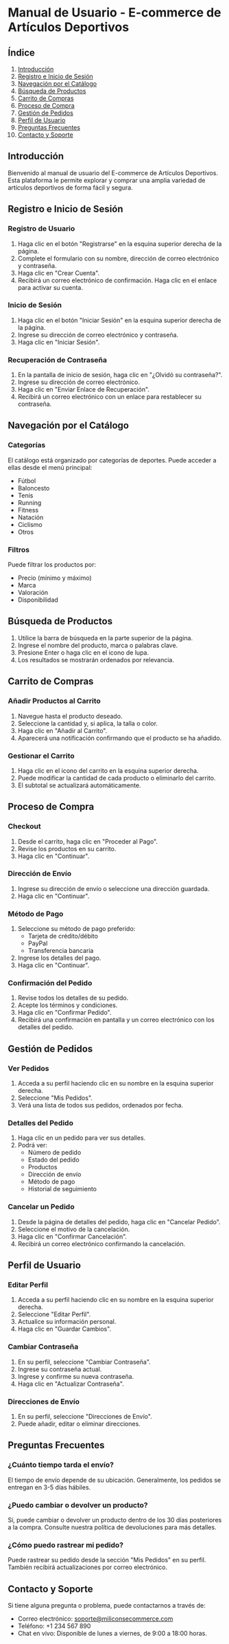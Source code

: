# Manual de Usuario - E-commerce de Artículos Deportivos

## Índice

1. [Introducción](#introducción)
2. [Registro e Inicio de Sesión](#registro-e-inicio-de-sesión)
3. [Navegación por el Catálogo](#navegación-por-el-catálogo)
4. [Búsqueda de Productos](#búsqueda-de-productos)
5. [Carrito de Compras](#carrito-de-compras)
6. [Proceso de Compra](#proceso-de-compra)
7. [Gestión de Pedidos](#gestión-de-pedidos)
8. [Perfil de Usuario](#perfil-de-usuario)
9. [Preguntas Frecuentes](#preguntas-frecuentes)
10. [Contacto y Soporte](#contacto-y-soporte)

## Introducción

Bienvenido al manual de usuario del E-commerce de Artículos Deportivos. Esta plataforma le permite explorar y comprar una amplia variedad de artículos deportivos de forma fácil y segura.

## Registro e Inicio de Sesión

### Registro de Usuario

1. Haga clic en el botón "Registrarse" en la esquina superior derecha de la página.
2. Complete el formulario con su nombre, dirección de correo electrónico y contraseña.
3. Haga clic en "Crear Cuenta".
4. Recibirá un correo electrónico de confirmación. Haga clic en el enlace para activar su cuenta.

### Inicio de Sesión

1. Haga clic en el botón "Iniciar Sesión" en la esquina superior derecha de la página.
2. Ingrese su dirección de correo electrónico y contraseña.
3. Haga clic en "Iniciar Sesión".

### Recuperación de Contraseña

1. En la pantalla de inicio de sesión, haga clic en "¿Olvidó su contraseña?".
2. Ingrese su dirección de correo electrónico.
3. Haga clic en "Enviar Enlace de Recuperación".
4. Recibirá un correo electrónico con un enlace para restablecer su contraseña.

## Navegación por el Catálogo

### Categorías

El catálogo está organizado por categorías de deportes. Puede acceder a ellas desde el menú principal:

- Fútbol
- Baloncesto
- Tenis
- Running
- Fitness
- Natación
- Ciclismo
- Otros

### Filtros

Puede filtrar los productos por:

- Precio (mínimo y máximo)
- Marca
- Valoración
- Disponibilidad

## Búsqueda de Productos

1. Utilice la barra de búsqueda en la parte superior de la página.
2. Ingrese el nombre del producto, marca o palabras clave.
3. Presione Enter o haga clic en el icono de lupa.
4. Los resultados se mostrarán ordenados por relevancia.

## Carrito de Compras

### Añadir Productos al Carrito

1. Navegue hasta el producto deseado.
2. Seleccione la cantidad y, si aplica, la talla o color.
3. Haga clic en "Añadir al Carrito".
4. Aparecerá una notificación confirmando que el producto se ha añadido.

### Gestionar el Carrito

1. Haga clic en el icono del carrito en la esquina superior derecha.
2. Puede modificar la cantidad de cada producto o eliminarlo del carrito.
3. El subtotal se actualizará automáticamente.

## Proceso de Compra

### Checkout

1. Desde el carrito, haga clic en "Proceder al Pago".
2. Revise los productos en su carrito.
3. Haga clic en "Continuar".

### Dirección de Envío

1. Ingrese su dirección de envío o seleccione una dirección guardada.
2. Haga clic en "Continuar".

### Método de Pago

1. Seleccione su método de pago preferido:
   - Tarjeta de crédito/débito
   - PayPal
   - Transferencia bancaria
2. Ingrese los detalles del pago.
3. Haga clic en "Continuar".

### Confirmación del Pedido

1. Revise todos los detalles de su pedido.
2. Acepte los términos y condiciones.
3. Haga clic en "Confirmar Pedido".
4. Recibirá una confirmación en pantalla y un correo electrónico con los detalles del pedido.

## Gestión de Pedidos

### Ver Pedidos

1. Acceda a su perfil haciendo clic en su nombre en la esquina superior derecha.
2. Seleccione "Mis Pedidos".
3. Verá una lista de todos sus pedidos, ordenados por fecha.

### Detalles del Pedido

1. Haga clic en un pedido para ver sus detalles.
2. Podrá ver:
   - Número de pedido
   - Estado del pedido
   - Productos
   - Dirección de envío
   - Método de pago
   - Historial de seguimiento

### Cancelar un Pedido

1. Desde la página de detalles del pedido, haga clic en "Cancelar Pedido".
2. Seleccione el motivo de la cancelación.
3. Haga clic en "Confirmar Cancelación".
4. Recibirá un correo electrónico confirmando la cancelación.

## Perfil de Usuario

### Editar Perfil

1. Acceda a su perfil haciendo clic en su nombre en la esquina superior derecha.
2. Seleccione "Editar Perfil".
3. Actualice su información personal.
4. Haga clic en "Guardar Cambios".

### Cambiar Contraseña

1. En su perfil, seleccione "Cambiar Contraseña".
2. Ingrese su contraseña actual.
3. Ingrese y confirme su nueva contraseña.
4. Haga clic en "Actualizar Contraseña".

### Direcciones de Envío

1. En su perfil, seleccione "Direcciones de Envío".
2. Puede añadir, editar o eliminar direcciones.

## Preguntas Frecuentes

### ¿Cuánto tiempo tarda el envío?

El tiempo de envío depende de su ubicación. Generalmente, los pedidos se entregan en 3-5 días hábiles.

### ¿Puedo cambiar o devolver un producto?

Sí, puede cambiar o devolver un producto dentro de los 30 días posteriores a la compra. Consulte nuestra política de devoluciones para más detalles.

### ¿Cómo puedo rastrear mi pedido?

Puede rastrear su pedido desde la sección "Mis Pedidos" en su perfil. También recibirá actualizaciones por correo electrónico.

## Contacto y Soporte

Si tiene alguna pregunta o problema, puede contactarnos a través de:

- Correo electrónico: soporte@miliconsecommerce.com
- Teléfono: +1 234 567 890
- Chat en vivo: Disponible de lunes a viernes, de 9:00 a 18:00 horas.
